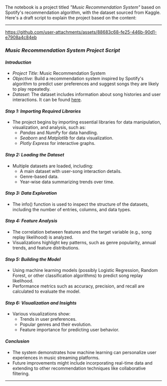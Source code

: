 The notebook is a project titled *"Music Recommendation System"* based on Spotify's recommendation algorithm, with the dataset sourced from Kaggle. Here's a draft script to explain the project based on the content:

---

https://github.com/user-attachments/assets/88683c68-fe25-446b-90d1-e7908a4c84eb



### *Music Recommendation System Project Script*

#### *Introduction*
- *Project Title*: Music Recommendation System
- *Objective*: Build a recommendation system inspired by Spotify's algorithm to predict user preferences and suggest songs they are likely to play repeatedly.
- *Dataset*: The dataset includes information about song histories and user interactions. It can be found [here](https://www.kaggle.com/datasets/vatsalmavani/spotify-dataset/data).

#### *Step 1: Importing Required Libraries*
- The project begins by importing essential libraries for data manipulation, visualization, and analysis, such as:
  - *Pandas* and *NumPy* for data handling.
  - *Seaborn* and *Matplotlib* for data visualization.
  - *Plotly Express* for interactive graphs.

#### *Step 2: Loading the Dataset*
- Multiple datasets are loaded, including:
  - A main dataset with user-song interaction details.
  - Genre-based data.
  - Year-wise data summarizing trends over time.

#### *Step 3: Data Exploration*
- The info() function is used to inspect the structure of the datasets, including the number of entries, columns, and data types.

#### *Step 4: Feature Analysis*
- The correlation between features and the target variable (e.g., song replay likelihood) is analyzed.
- Visualizations highlight key patterns, such as genre popularity, annual trends, and feature distributions.

#### *Step 5: Building the Model*
- Using machine learning models (possibly Logistic Regression, Random Forest, or other classification algorithms) to predict song replay likelihood.
- Performance metrics such as accuracy, precision, and recall are calculated to evaluate the model.

#### *Step 6: Visualization and Insights*
- Various visualizations show:
  - Trends in user preferences.
  - Popular genres and their evolution.
  - Feature importance for predicting user behavior.

#### *Conclusion*
- The system demonstrates how machine learning can personalize user experiences in music streaming platforms.
- Future improvements might include incorporating real-time data and extending to other recommendation techniques like collaborative filtering.

---
